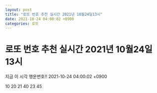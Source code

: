 ```yaml
---
layout: post
title: "로또 번호 추천 실시간 2021년 10월24일13시"
date: 2021-10-24 04:00:02 +0900
categories: 로또
---
```


# 로또 번호 추천 실시간 2021년 10월24일13시

지금 이 시각 행운번호!! 2021-10-24 04:00:02 +0900

 10  20  21  40  23  45 

